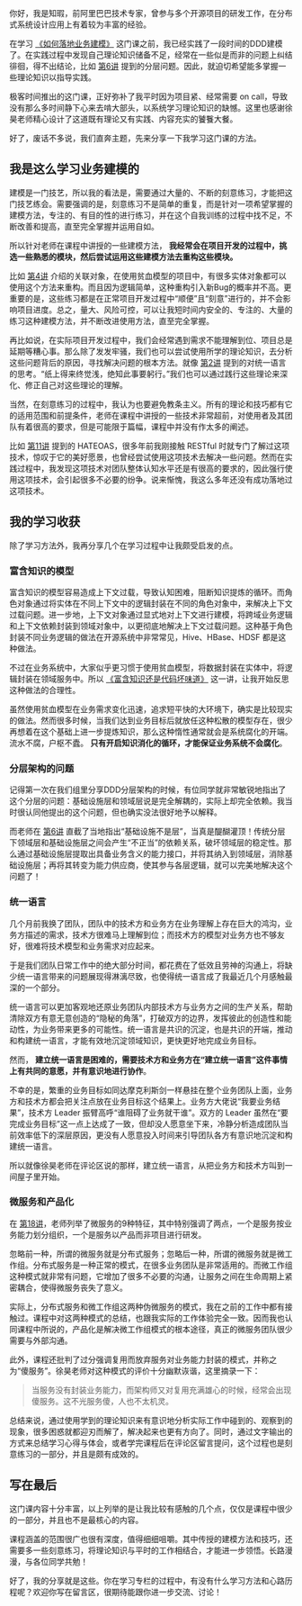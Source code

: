 你好，我是知瑕，前阿里巴巴技术专家，曾参与多个开源项目的研发工作，在分布式系统设计应用上有着较为丰富的经验。

在学习 [《如何落地业务建模》](https://time.geekbang.org/column/intro/100082101) 这门课之前，我已经实践了一段时间的DDD建模了。在实践过程中发现自己理论知识储备不足，经常在一些似是而非的问题上纠结徘徊，得不出结论，比如 [第6讲](https://time.geekbang.org/column/article/389095) 提到的分层问题。因此，就迫切希望能多掌握一些理论知识以指导实践。

极客时间推出的这门课，正好弥补了我平时因为项目紧、经常需要 on call，导致没有那么多时间静下心来去啃大部头，以系统学习理论知识的缺憾。这里也感谢徐昊老师精心设计了这道既有理论又有实践、内容充实的饕餮大餐。

好了，废话不多说，我们直奔主题，先来分享一下我学习这门课的方法。

## 我是这么学习业务建模的

建模是一门技艺，所以我的看法是，需要通过大量的、不断的刻意练习，才能把这门技艺练会。需要强调的是，刻意练习不是简单的重复，而是针对一项希望掌握的建模方法，专注的、有目的性的进行练习，并在这个自我训练的过程中找不足，不断改善和提高，直至完全掌握并运用自如。

所以针对老师在课程中讲授的一些建模方法， **我经常会在项目开发的过程中，挑选一些熟悉的模块，然后尝试运用这些建模方法去重构这些模块。**

比如 [第4讲](https://time.geekbang.org/column/article/389082) 介绍的关联对象，在使用贫血模型的项目中，有很多实体对象都可以使用这个方法来重构。而且因为逻辑简单，这种重构引入新Bug的概率并不高。更重要的是，这些练习都是在正常项目开发过程中“顺便”且“刻意”进行的，并不会影响项目进度。总之，量大、风险可控，可以让我短时间内安全的、专注的、大量的练习这种建模方法，并不断改进使用方法，直至完全掌握。

再比如说，在实际项目开发过程中，我们会经常遇到需求不能理解到位、项目总是延期等糟心事。那么除了发发牢骚，我们也可以尝试使用所学的理论知识，去分析这些问题背后的原因，寻找解决问题的根本方法。就像 [第2讲](https://time.geekbang.org/column/article/387945) 提到的对统一语言的思考。“纸上得来终觉浅，绝知此事要躬行。”我们也可以通过践行这些理论来深化、修正自己对这些理论的理解。

当然，在刻意练习的过程中，我认为也要避免教条主义。所有的理论和技巧都有它的适用范围和前提条件，老师在课程中讲授的一些技术非常超前，对使用者及其团队有着很高的要求，但是可能限于篇幅，课程中并没有作太多的阐述。

比如 [第11讲](https://time.geekbang.org/column/article/396467) 提到的 HATEOAS，很多年前我刚接触 RESTful 时就专门了解过这项技术，惊叹于它的美好愿景，也曾经尝试使用这项技术去解决一些问题。然而在实践过程中，我发现这项技术对团队整体认知水平还是有很高的要求的，因此强行使用这项技术，会引起很多不必要的纷争。说来惭愧，我这么多年还没有成功落地过这项技术。

## 我的学习收获

除了学习方法外，我再分享几个在学习过程中让我颇受启发的点。

### 富含知识的模型

富含知识的模型容易造成上下文过载，导致认知困难，阻断知识提炼的循环。而角色对象通过将实体在不同上下文中的逻辑封装在不同的角色对象中，来解决上下文过载问题。进一步地，上下文对象通过显式地对上下文进行建模，将跨域业务逻辑和上下文依赖封装到领域对象中，以更彻底地解决上下文过载问题。这种基于角色封装不同业务逻辑的做法在开源系统中非常常见，Hive、HBase、HDSF 都是这种做法。

不过在业务系统中，大家似乎更习惯于使用贫血模型，将数据封装在实体中，将逻辑封装在领域服务中。所以 [《富含知识还是代码坏味道》](https://time.geekbang.org/column/article/389089) 这一讲，让我开始反思这种做法的合理性。

虽然使用贫血模型在业务需求变化迅速，追求短平快的大环境下，确实是比较现实的做法。然而很多时候，当我们达到业务目标后就放任这种松散的模型存在，很少再想着在这个基础上进一步提炼知识，那么这种惰性通常就会是系统腐化的开端。流水不腐，户枢不蠹。 **只有开启知识消化的循环，才能保证业务系统不会腐化**。

### 分层架构的问题

记得第一次在我们组里分享DDD分层架构的时候，有位同学就非常敏锐地指出了这个分层的问题：基础设施层和领域层说是完全解耦的，实际上却完全依赖。我当时很认同他提出的这个问题，但也确实没法很好地予以解释。

而老师在 [第6讲](https://time.geekbang.org/column/article/389095) 直截了当地指出“基础设施不是层”，当真是醍醐灌顶！传统分层下领域层和基础设施层之间会产生“不正当”的依赖关系，破坏领域层的稳定性。那么通过基础设施层提取出具备业务含义的能力接口，并将其纳入到领域层，消除基础设施层；再将其转变为能力供应商，使其参与各层逻辑，就可以完美地解决这个问题了！

### 统一语言

几个月前我换了团队，团队中的技术方和业务方在业务理解上存在巨大的鸿沟，业务方描述的需求，技术方很难马上理解到位；而技术方的模型对业务方也不够友好，很难将技术模型和业务需求对应起来。

于是我们团队日常工作中的绝大部分时间，都花费在了低效且劳神的沟通上，将缺少统一语言带来的问题展现得淋漓尽致，也使得统一语言成了我最近几个月感触最深的一个部分。

统一语言可以更加客观地还原业务团队内部技术方与业务方之间的生产关系，帮助清除双方有意无意创造的“隐秘的角落”，打破双方的边界，发挥彼此的创造性和能动性，为业务带来更多的可能性。统一语言是共识的沉淀，也是共识的开端，推动和构建统一语言，才能有效地沉淀领域知识，更快更好地完成业务目标。

然而， **建立统一语言是困难的，需要技术方和业务方在“建立统一语言”这件事情上有共同的意愿，并有意识地进行协作**。

不幸的是，繁重的业务目标如同达摩克利斯剑一样悬挂在整个业务团队上面，业务方和技术方都会把关注点放在业务目标这个结果上。业务方大佬说“我要业务结果”，技术方 Leader 振臂高呼“谁阻碍了业务就干谁”。双方的 Leader 虽然在“要完成业务目标”这一点上达成了一致，但却没人愿意坐下来，冷静分析造成团队当前效率低下的深层原因，更没有人愿意投入时间来引导团队各方有意识地沉淀和构建统一语言。

所以就像徐昊老师在评论区说的那样，建立统一语言，从把业务方和技术方叫到一间屋子里开始。

### 微服务和产品化

在 [第18讲](https://time.geekbang.org/column/article/406190)，老师列举了微服务的9种特征，其中特别强调了两点，一个是服务按业务能力划分组织，一个是服务以产品而非项目进行研发。

忽略前一种，所谓的微服务就是分布式服务；忽略后一种，所谓的微服务就是微工作组。分布式服务是一种正常的模式，在很多业务团队是非常适用的。而微工作组这种模式就非常有问题，它增加了很多不必要的沟通，让服务之间在生命周期上紧密耦合，使得微服务丧失了意义。

实际上，分布式服务和微工作组这两种伪微服务的模式，我在之前的工作中都有接触过。课程中对这两种模式的总结，也跟我实际的工作体验完全一致。因而我也认同课程中所说的，产品化是解决微工作组模式的根本途径，真正的微服务团队很少需要与外部沟通。

此外，课程还批判了过分强调复用而放弃服务对业务能力封装的模式，并称之为“傻服务”。徐昊老师对这种模式的评价十分幽默诙谐，这里摘录一下：

> 当服务没有封装业务能力，而架构师又对复用充满雄心的时候，经常会出现傻服务。这不光服务傻，人也不太机灵。

总结来说，通过使用学到的理论知识来有意识地分析实际工作中碰到的、观察到的现象，很多困惑就都迎刃而解了，解决起来也更有方向了。同时，通过文字输出的方式来总结学习心得与体会，或者学完课程后在评论区留言提问，这个过程也是刻意练习的一部分，并且是颇有成效的。

## 写在最后

这门课内容十分丰富，以上列举的是让我比较有感触的几个点，仅仅是课程中很少的一部分，并且也不是最核心的内容。

课程涵盖的范围很广也很有深度，值得细细咀嚼。其中传授的建模方法和技巧，还需要多一些刻意练习，将理论知识与平时的工作相结合，才能进一步领悟。长路漫漫，与各位同学共勉！

好了，我的分享就是这些。你在学习专栏的过程中，有没有什么学习方法和心路历程呢？欢迎你写在留言区，很期待能跟你进一步交流、讨论！